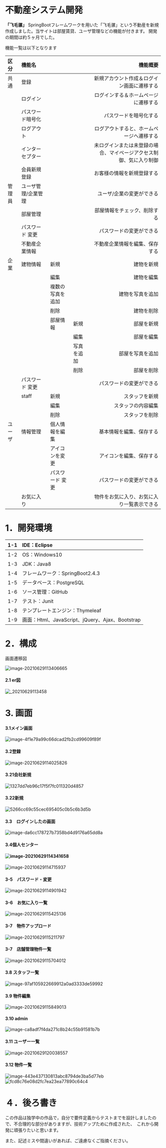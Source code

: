 # 不動産システム開発

**「飞毛骡」**
SpringBootフレームワークを用いた「飞毛骡」という不動産を新規作成しました。当サイトは部屋賃貸、ユーザ管理などの機能が付きます。 開発の期間は約５ヶ月でした。

機能一覧は以下となります



| 区分   | 機能名              |                  |            |                                                     機能概要 |
| :----- | :------------------ | :--------------- | :--------- | -----------------------------------------------------------: |
| 共通   | 登録                |                  |            |                   新規アカウント作成＆ログイン画面に遷移する |
|        | ログイン            |                  |            |                         ログインする＆ホームページに遷移する |
|        | パスワード暗号化    |                  |            |                                       パスワードを暗号化する |
|        | ログアウト          |                  |            |                     ログアウトすると、ホームページへ遷移する |
|        | インターセプター    |                  |            | 未ログインまたは未登録の場合、マイページアクセス制御、気に入り制御 |
|        | 会員新規登録        |                  |            |                                   お客様の情報を新規登録する |
| 管理員 | ユーザ管理/企業管理 |                  |            |                                    ユーザ/企業の変更ができる |
|        | 部屋管理            |                  |            |                                 部屋情報をチェック、削除する |
|        | パスワード 変更     |                  |            |                                     パスワードの変更ができる |
|        | 不動産企業情報      |                  |            |                               不動産企業情報を編集、保存する |
| 企業   | 建物情報            | 新規             |            |                                                   建物を新規 |
|        |                     | 編集             |            |                                                   建物を編集 |
|        |                     | 複数の写真を追加 |            |                                             建物を写真を追加 |
|        |                     | 削除             |            |                                                   建物を削除 |
|        |                     | 部屋情報         | 新規       |                                                   部屋を新規 |
|        |                     |                  | 編集       |                                                   部屋を編集 |
|        |                     |                  | 写真を追加 |                                             部屋を写真を追加 |
|        |                     |                  | 削除       |                                                   部屋を削除 |
|        | パスワード 変更     |                  |            |                                     パスワードの変更ができる |
|        | staff               | 新規             |            |                                               スタッフを新規 |
|        |                     | 編集             |            |                                           スタッフの内容編集 |
|        |                     | 削除             |            |                                               スタッフを削除 |
| ユーザ | 情報管理            | 個人情報を編集   |            |                                     基本情報を編集、保存する |
|        |                     | アイコンを変更   |            |                                     アイコンを編集、保存する |
|        |                     | パスワード 変更  |            |                                     パスワードの変更ができる |
|        | お気に入り          |                  |            |                   物件をお気に入り、お気に入り一覧表示できる |


# 1．開発環境

| 1-1　IDE：Eclipse                                    |
| :--------------------------------------------------- |
| 1-2　OS：Windows10                                   |
| 1-3　JDK：Java8                                      |
| 1-4　フレームワーク：SpringBoot2.4.3                 |
| 1-5　データベース：PostgreSQL                        |
| 1-6　ソース管理：GitHub                              |
| 1-7　テスト：Junit                                   |
| 1-8　テンプレートエンジン：Thymeleaf                 |
| 1-9　画面：Html、JavaScript、jQuery、Ajax、Bootstrap |

# 2．構成

画面遷移図

![image-20210629113406665](https://github.com/mfl1989/fudousan/blob/main/imgs/32b747c7efc514eae699d8ba989867d.png)

#### 2.1 er図

![_20210629113458](https://github.com/mfl1989/fudousan/blob/main/imgs/23d5fa4ff96eca50ef20600016f46c4.png)



# 3. 画面



#### 3.1メイン画面

![image-4f1e79a99c66dcad2fb2cd99609f89f](https://github.com/mfl1989/fudousan/blob/main/imgs/4f1e79a99c66dcad2fb2cd99609f89f.png)

#### 3.2登録

![image-20210629114025826](https://github.com/mfl1989/fudousan/blob/main/imgs/e4bade193c7904f2d1a51e3c78a1b76.png)
#### 3.21会社新規
![1327dd7eb96c17f5f7fc011320d4857](https://github.com/mfl1989/fudousan/blob/main/imgs/1327dd7eb96c17f5f7fc011320d4857.png)
#### 3.22新規
![5266cc69c55cec695405c0b5c6b3d5b](https://github.com/mfl1989/fudousan/blob/main/imgs/5266cc69c55cec695405c0b5c6b3d5b.png)
#### 3.3　ログインしたの画面

![image-da6cc178727b7358bd4d9176a65dd8a](https://github.com/mfl1989/fudousan/blob/main/imgs/da6cc178727b7358bd4d9176a65dd8a.png)

#### 3.4個人センター

#### ![image-20210629114341658](https://github.com/mfl1989/fudousan/blob/main/imgs/ca6cb587cbfcc8430b1a5771d90a706.png)

![image-20210629114715937](https://github.com/mfl1989/fudousan/blob/main/imgs/2e9482d66d6071bea8da9fee52e47ce.png)

#### 3-5　パスワード・変更

![image-20210629114901942](https://github.com/mfl1989/fudousan/blob/main/imgs/0116f21d9dd4e672a811d906736f7ae.png)

#### 3-6　お気に入り一覧

![image-20210629115425136](https://github.com/mfl1989/fudousan/blob/main/imgs/75ef4a61a3f19ec37a61619f587efce.png)

#### 3-7　物件アップロード

![image-20210629115211797](https://github.com/mfl1989/fudousan/blob/main/imgs/92c7bf9c2fcd7e6cc8a35896204e204.png)

#### 3-7　店舗管理物件一覧

![image-20210629115704012](https://github.com/mfl1989/fudousan/blob/main/imgs/98d7250cce6afd97c672dbcb6a08f5c.png)

#### 3.8 スタッフ一覧

![image-97af105922669912a0ad3333de59992](https://github.com/mfl1989/fudousan/blob/main/imgs/97af105922669912a0ad3333de59992.png)

#### 3.9 物件編集



![image-20210629115849013](https://github.com/mfl1989/fudousan/blob/main/imgs/f12895394fdcd760680c0864a20ea4f.png)

#### 3.10  admin

![image-ca8adf7f4da271c8b24c55b91581b7b](https://github.com/mfl1989/fudousan/blob/main/imgs/6b1f165f94736f06b359abab7332190.png)

#### 3.11  ユーザー一覧

![image-20210629120038557](https://github.com/mfl1989/fudousan/blob/main/imgs/ca8adf7f4da271c8b24c55b91581b7b.png)

#### 3.12 物件一覧



![image-443e437130813abc8794de3ba5d77eb](https://github.com/mfl1989/fudousan/blob/main/imgs/443e437130813abc8794de3ba5d77eb.png)
![fcd8c76e08d2fc7ea23ea77890c64c4](https://github.com/mfl1989/fudousan/blob/main/imgs/fcd8c76e08d2fc7ea23ea77890c64c4.png)

# ４．後ろ書き

この作品は独学中の作品で，自分で要件定義からテストまでを設計しましたので、不合理的な部分がありますが、技術アップために作成された、　これから開発に頑張りたいと思います。

また、記述ミスや間違いがあれば、ご遠慮なくご指摘ください。
